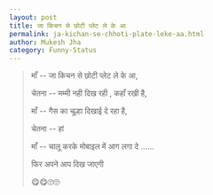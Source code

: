 ```yaml
---
layout: post
title: जा किचन से छोटी प्लेट ले के आ
permalink: ja-kichan-se-chhoti-plate-leke-aa.html
author: Mukesh Jha
category: Funny-Status
---
```

> माँ -- जा किचन से छोटी प्लेट ले के आ,
> 
> चेतना -- मम्मी नही दिख रही , कहाँ रखी है,
> 
> माँ -- गैस का चूल्हा दिखाई दे रहा है,
> 
> चेतना -- हां
> 
> माँ -- चालू करके मोबाइल में आग लगा दे ......
> 
>  फिर अपने आप दिख जाएगी 
> 
> 😋😋🙄🙄
